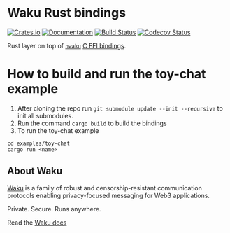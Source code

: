 # Waku Rust bindings

[![Crates.io][crates-badge]][crates-url]
[![Documentation][docs-badge]][docs-url]
[![Build Status][actions-badge]][actions-url]
[![Codecov Status][codecov-badge]][codecov-url]

[crates-badge]: https://img.shields.io/crates/v/waku-bindings.svg
[crates-url]: https://crates.io/crates/waku-bindings
[docs-badge]: https://docs.rs/waku-bindings/badge.svg
[docs-url]: https://docs.rs/waku-bindings
[actions-badge]: https://github.com/waku-org/waku-rust-bindings/workflows/CI/badge.svg
[actions-url]: https://github.com/waku-org/waku-rust-bindings/actions/workflows/main.yml?query=workflow%3ACI+branch%3Amaster
[codecov-badge]: https://codecov.io/github/waku-org/waku-rust-bindings/branch/main/graph/badge.svg?token=H4CQWRUCUS
[codecov-url]: https://codecov.io/github/waku-org/waku-rust-bindings

Rust layer on top of [`nwaku`](https://github.com/waku-org/nwaku) [C FFI bindings](https://github.com/waku-org/nwaku/blob/master/library/libwaku.h).

# How to build and run the toy-chat example

1. After cloning the repo run `git submodule update --init --recursive` to init all submodules.
3. Run the command `cargo build` to build the bindings
4. To run the toy-chat example

  ```
  cd examples/toy-chat
  cargo run <name>
  ```


## About Waku

[Waku](https://waku.org/) is a family of robust and censorship-resistant communication protocols enabling privacy-focused messaging for Web3 applications.

Private. Secure. Runs anywhere.

Read the [Waku docs](https://docs.waku.org/)
